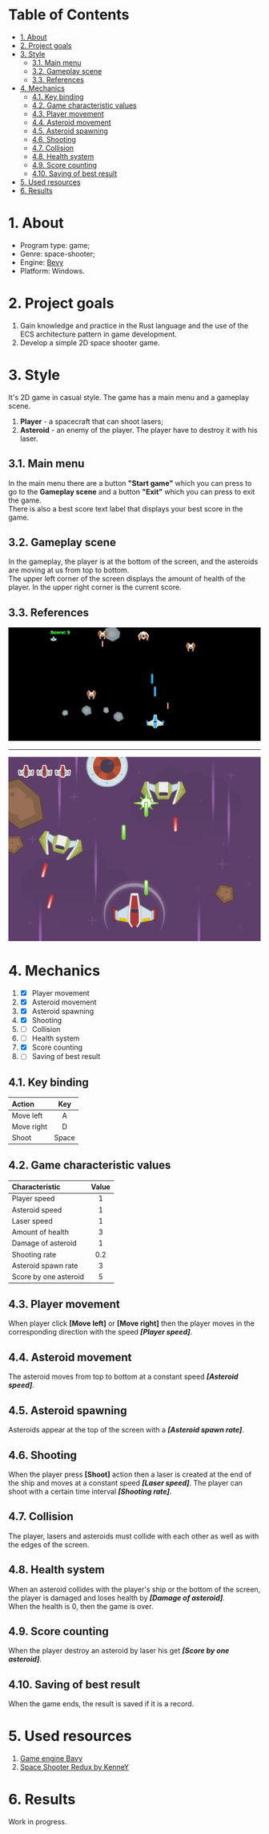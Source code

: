 <h1>Table of Contents</h1>

- [1. About](#1-about)
- [2. Project goals](#2-project-goals)
- [3. Style](#3-style)
  - [3.1. Main menu](#31-main-menu)
  - [3.2. Gameplay scene](#32-gameplay-scene)
  - [3.3. References](#33-references)
- [4. Mechanics](#4-mechanics)
  - [4.1. Key binding](#41-key-binding)
  - [4.2. Game characteristic values](#42-game-characteristic-values)
  - [4.3. Player movement](#43-player-movement)
  - [4.4. Asteroid movement](#44-asteroid-movement)
  - [4.5. Asteroid spawning](#45-asteroid-spawning)
  - [4.6. Shooting](#46-shooting)
  - [4.7. Collision](#47-collision)
  - [4.8. Health system](#48-health-system)
  - [4.9. Score counting](#49-score-counting)
  - [4.10. Saving of best result](#410-saving-of-best-result)
- [5. Used resources](#5-used-resources)
- [6. Results](#6-results)

# 1. About
- Program type: game;
- Genre: space-shooter;
- Engine: [Bevy](https://bevy.org/)
- Platform: Windows.

# 2. Project goals
1. Gain knowledge and practice in the Rust language and the use of the ECS architecture pattern in game development.
2. Develop a simple 2D space shooter game.

# 3. Style
It's 2D game in casual style. The game has a main menu and a gameplay scene.
1. **Player** - a spacecraft that can shoot lasers;
2. **Asteroid** - an enemy of the player. The player have to destroy it with his laser.

## 3.1. Main menu
In the main menu there are a button **"Start game"** which you can press to go to the **Gameplay scene** and a button **"Exit"** which you can press to exit the game.<br>
There is also a best score text label that displays your best score in the game.

## 3.2. Gameplay scene
In the gameplay, the player is at the bottom of the screen, and the asteroids are moving at us from top to bottom.<br>
The upper left corner of the screen displays the amount of health of the player. In the upper right corner is the current score.

## 3.3. References

![](images/example1.png)

---

![](images/example2.png)

# 4. Mechanics
1. - [x] Player movement
2. - [x] Asteroid movement
3. - [x] Asteroid spawning
4. - [x] Shooting
5. - [ ] Collision
6. - [ ] Health system
7. - [x] Score counting
8. - [ ] Saving of best result

## 4.1. Key binding
| Action     |  Key  |
| :--------- | :---: |
| Move left  |   A   |
| Move right |   D   |
| Shoot      | Space |

## 4.2. Game characteristic values
| Characteristic        | Value |
| :-------------------- | :---: |
| Player speed          |   1   |
| Asteroid speed        |   1   |
| Laser speed           |   1   |
| Amount of health      |   3   |
| Damage of asteroid    |   1   |
| Shooting rate         |  0.2  |
| Asteroid spawn rate   |   3   |
| Score by one asteroid |   5   |

## 4.3. Player movement
When player click **[Move left]** or **[Move right]** then the player moves in the corresponding direction with the speed ***[Player speed]***.

## 4.4. Asteroid movement
The asteroid moves from top to bottom at a constant speed ***[Asteroid speed]***.

## 4.5. Asteroid spawning
Asteroids appear at the top of the screen with a ***[Asteroid spawn rate]***.

## 4.6. Shooting
When the player press **[Shoot]** action then a laser is created at the end of the ship and moves at a constant speed ***[Laser speed]***. The player can shoot with a certain time interval ***[Shooting rate]***.

## 4.7. Collision
The player, lasers and asteroids must collide with each other as well as with the edges of the screen.

## 4.8. Health system
When an asteroid collides with the player's ship or the bottom of the screen, the player is damaged and loses health by ***[Damage of asteroid]***.<br>
When the health is 0, then the game is over.

## 4.9. Score counting
When the player destroy an asteroid by laser his get ***[Score by one asteroid]***.

## 4.10. Saving of best result
When the game ends, the result is saved if it is a record.

# 5. Used resources
1. [Game engine Bavy](https://bevy.org/)
2. [Space Shooter Redux by KenneY](https://kenney.nl/assets/space-shooter-redux)

# 6. Results
Work in progress.
